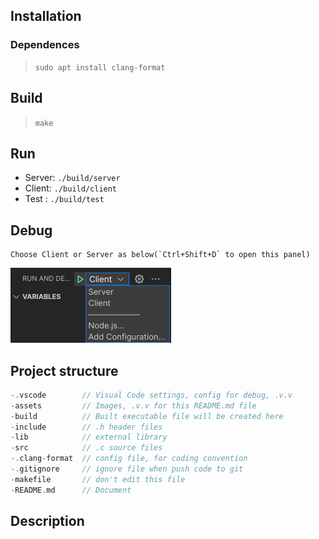 ## Installation

### Dependences

> `sudo apt install clang-format`

## Build

> `make`

## Run

- Server: `./build/server`
- Client: `./build/client`
- Test : `./build/test`

## Debug

    Choose Client or Server as below(`Ctrl+Shift+D` to open this panel)

![Select client or server](./assets/image_1.png)

## Project structure

```c
-.vscode        // Visual Code settings, config for debug, .v.v
-assets         // Images, .v.v for this README.md file
-build          // Built executable file will be created here
-include        // .h header files
-lib            // external library
-src            // .c source files
-.clang-format  // config file, for coding convention
-.gitignore     // ignore file when push code to git
-makefile       // don't edit this file
-README.md      // Document
```

## Description
